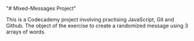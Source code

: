 "# Mixed-Messages Project"

This is a Codecademy project involving practising JavaScript, Git and Github. The object of the exercise to create a randomized message using 3 arrays of words.
